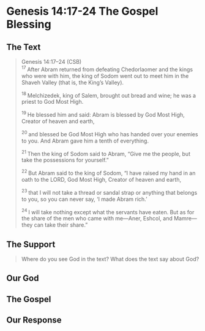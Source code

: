 # Genesis 14:17-24 The Gospel Blessing

## The Text

>Genesis 14:17–24 (CSB)  
><sup> 17 </sup> After Abram returned from defeating Chedorlaomer and the kings who were with him, the king of Sodom went out to meet him in the Shaveh Valley (that is, the King’s Valley). 
>
><sup> 18 </sup> Melchizedek, king of Salem, brought out bread and wine; he was a priest to God Most High. 
>
><sup> 19 </sup> He blessed him and said: Abram is blessed by God Most High, Creator of heaven and earth, 
>
><sup> 20 </sup> and blessed be God Most High who has handed over your enemies to you. And Abram gave him a tenth of everything. 
>
><sup> 21 </sup> Then the king of Sodom said to Abram, “Give me the people, but take the possessions for yourself.” 
>
><sup> 22 </sup> But Abram said to the king of Sodom, “I have raised my hand in an oath to the LORD, God Most High, Creator of heaven and earth, 
>
><sup> 23 </sup> that I will not take a thread or sandal strap or anything that belongs to you, so you can never say, ‘I made Abram rich.’ 
>
><sup> 24 </sup> I will take nothing except what the servants have eaten. But as for the share of the men who came with me—Aner, Eshcol, and Mamre—they can take their share.”

## The Support

>Where do you see God in the text? What does the text say about God?

## Our God

## The Gospel

## Our Response
